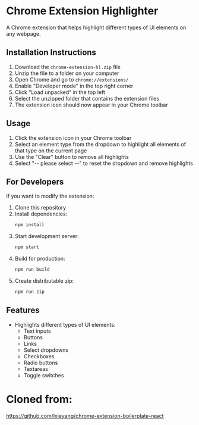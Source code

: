 # Chrome Extension Highlighter

A Chrome extension that helps highlight different types of UI elements on any webpage.

## Installation Instructions

1. Download the `chrome-extension-hl.zip` file
2. Unzip the file to a folder on your computer
3. Open Chrome and go to `chrome://extensions/`
4. Enable "Developer mode" in the top right corner
5. Click "Load unpacked" in the top left
6. Select the unzipped folder that contains the extension files
7. The extension icon should now appear in your Chrome toolbar

## Usage

1. Click the extension icon in your Chrome toolbar
2. Select an element type from the dropdown to highlight all elements of that type on the current page
3. Use the "Clear" button to remove all highlights
4. Select "-- please select --" to reset the dropdown and remove highlights

## For Developers

If you want to modify the extension:

1. Clone this repository
2. Install dependencies:
   ```bash
   npm install
   ```
3. Start development server:
   ```bash
   npm start
   ```
4. Build for production:
   ```bash
   npm run build
   ```
5. Create distributable zip:
   ```bash
   npm run zip
   ```

## Features

- Highlights different types of UI elements:
  - Text inputs
  - Buttons
  - Links
  - Select dropdowns
  - Checkboxes
  - Radio buttons
  - Textareas
  - Toggle switches

# Cloned from:

https://github.com/lxieyang/chrome-extension-boilerplate-react
